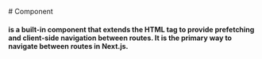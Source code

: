 #<Link> Component

#### <Link> is a built-in component that extends the HTML <a> tag to provide prefetching and client-side navigation between routes. It is the primary way to navigate between routes in Next.js.